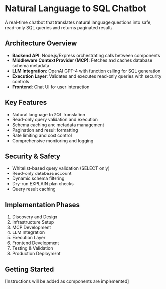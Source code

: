 # Natural Language to SQL Chatbot

A real-time chatbot that translates natural language questions into safe, read-only SQL queries and returns paginated results.

## Architecture Overview

- **Backend API**: Node.js/Express orchestrating calls between components
- **Middleware Context Provider (MCP)**: Fetches and caches database schema metadata
- **LLM Integration**: OpenAI GPT-4 with function calling for SQL generation
- **Execution Layer**: Validates and executes read-only queries with security controls
- **Frontend**: Chat UI for user interaction

## Key Features

- Natural language to SQL translation
- Read-only query validation and execution
- Schema caching and metadata management
- Pagination and result formatting
- Rate limiting and cost control
- Comprehensive monitoring and logging

## Security & Safety

- Whitelist-based query validation (SELECT only)
- Read-only database account
- Dynamic schema filtering
- Dry-run EXPLAIN plan checks
- Query result caching

## Implementation Phases

1. Discovery and Design
2. Infrastructure Setup
3. MCP Development
4. LLM Integration
5. Execution Layer
6. Frontend Development
7. Testing & Validation
8. Production Deployment

## Getting Started

[Instructions will be added as components are implemented]